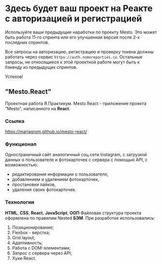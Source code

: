 # Здесь будет ваш проект на Реакте с авторизацией и регистрацией

Используйте ваши предыдущие наработки по проекту Mesto. Это может быть работа 11-го спринта или его улучшенная версия после 2-х последних спринтов. 

Все запросы на авторизацию, регистрацию и проверку токена должны работать через сервис `https://auth.nomoreparties.co`. Остальные запросы, не относящиеся к этой проектной работе могут быть к бэкенду из предыдущих спринтов.

Успехов!

## "Мesto.React" 
Проектная работа Я.Практикум.
Mesto.React - приложение проекта "Mesto", написанного на **React**.

### Ссылка
https://mariagrom.github.io/mesto-react/

### Функционал
Одностраничный сайт аналогичный соц.сети Instagram, с загрузкой данных о пользователе и фотокарточек с сервера с помощью API, с возможностью:
- редактирования информации о пользователе, 
- добавлением и удалением фотокарточек, 
- простановки лайков, 
- удаления своих фотокарточек.

### Технологии
**HTML**, **CSS**, **React**, **JavaScript**, **ООП**
Файловая структура проекта оформлена по правилам Nested **БЭМ**.
При разработке использовались:
1. Позиционирование;
2. Flexbox - верстка;
3. Grid layout;
4. Адаптивность;
5. Работа с DOM-элементами; 
6. Запрос с сервера через API;
7. Хуки React.